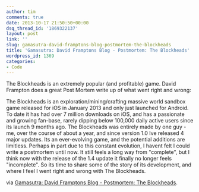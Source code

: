 ```yaml
---
author: tim
comments: true
date: 2013-10-17 21:50:50+00:00
dsq_thread_id: '1869322137'
layout: post
link: ''
slug: gamasutra-david-framptons-blog-postmortem-the-blockheads
title: 'Gamasutra: David Framptons Blog - Postmortem: The Blockheads'
wordpress_id: 1369
categories:
- Code
---
```


The Blockheads is an extremely popular (and profitable) game. David Frampton
does a great Post Mortem write up of what went right and wrong:

The Blockheads is an exploration/mining/crafting massive world sandbox game
released for iOS in January 2013 and only just launched for Android. To date
it has had over 7 million downloads on iOS, and has a passionate and growing
fan-base, rarely dipping below 100,000 daily active users since its launch 9
months ago. The Blockheads was entirely made by one guy - me, over the course
of about a year, and since version 1.0 Ive released 4 major updates. Its an
ever-evolving game, and the potential additions are limitless. Perhaps in part
due to this constant evolution, I havent felt I could write a postmortem until
now. It still feels a long way from "complete", but I think now with the
release of the 1.4 update it finally no longer feels "incomplete". So its time
to share some of the story of its development, and where I feel I went right
and wrong with The Blockheads.

via [Gamasutra: David Framptons Blog - Postmortem: The Blockheads](http://www.gamasutra.com/blogs/DavidFrampton/20131012/202246/Postmortem_The_Blockheads.php).